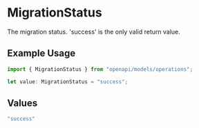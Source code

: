 # MigrationStatus

The migration status. 'success' is the only valid return value.

## Example Usage

```typescript
import { MigrationStatus } from "openapi/models/operations";

let value: MigrationStatus = "success";
```

## Values

```typescript
"success"
```